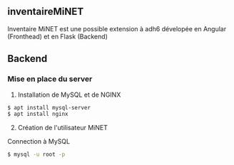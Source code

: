 ## inventaireMiNET
Inventaire MiNET est une possible extension à adh6 dévelopée en Angular (Fronthead) et en Flask (Backend)

## Backend
### Mise en place du server
1. Installation de MySQL et de NGINX
``` sh
$ apt install mysql-server
$ apt install nginx
```

2. Création de l'utilisateur MiNET

Connection à MySQL
``` sh
$ mysql -u root -p
```
